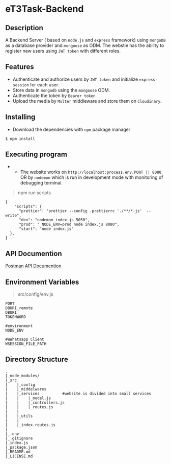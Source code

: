 # eT3Task-Backend

## Description
A Backend Server ( based on `node.js` and `express` framework) using `mongoDB` as a database provider and `mongoose` as ODM.
The webstie  has the ability to register new users using `JWT token` with different roles.


## Features
* Authenticate and authorize users by `JWT token` and initialize `express-session` for each user.
* Store data in `mongodb` using the `mongoose` ODM.
* Authenticate the token by `Bearer token`
* Upload the media by `Multer` middleware and store them on `Cloudinary`.

## Installing

* Download the dependencies with `npm` package manager
```
$ npm install
```

## Executing program
* * The website works on `http://localhost:process.env.PORT || 8080` OR by `nodemon` which is run in development mode with monitoring of debugging terminal.

>npm run scripts
```
{
    "scripts": {
      "prettier": "prettier --config .prettierrc './**/*.js'  --write",
      "dev": "nodemon index.js 5050",
      "prod": " NODE_ENV=prod node index.js 8080",
      "start": "node index.js"
  },
}
```

## API Documention
[Postman API Documention](https://documenter.getpostman.com/view/17898602/UzXNVHWv)

## Environment Variables 
> src/config/env.js
```
PORT
DBURI_remote
DBURI
TOKENWORD

#environment
NODE_ENV

#WWhatsapp Client
WSESSION_FILE_PATH

```

## Directory Structure

```
.
|_node_modules/
|_src
|    |_config
|    |_middelwares
|    |_services          #website is divided into small services
|    |    |_model.js
|    |    |_controllers.js            
|    |    |_routes.js
|    |    
|    |_utils
|    |
|    |_index.routes.js
|
|_.env
|_.gitignore
|_index.js
|_package.json
|_README.md
|_LICENSE.md
```
